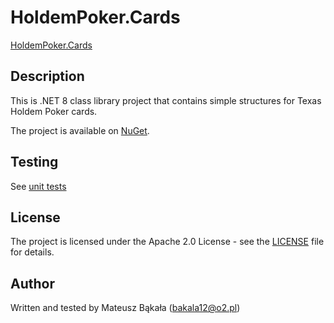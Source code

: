 # HoldemPoker.Cards
[HoldemPoker.Cards](https://github.com/bakala12/HoldemPoker.Cards)

## Description
This is .NET 8 class library project that contains simple structures for Texas Holdem Poker cards.

The project is available on [NuGet]().

## Testing
See [unit tests](HoldemPoker.Cards.Tests)

## License
The project is licensed under the Apache 2.0 License - see the [LICENSE](LICENSE) file for details.

## Author
Written and tested by Mateusz Bąkała (bakala12@o2.pl)